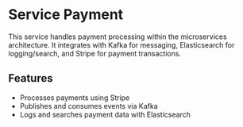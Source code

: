 # Service Payment

This service handles payment processing within the microservices architecture. It integrates with Kafka for messaging, Elasticsearch for logging/search, and Stripe for payment transactions.

## Features

- Processes payments using Stripe
- Publishes and consumes events via Kafka
- Logs and searches payment data with Elasticsearch
